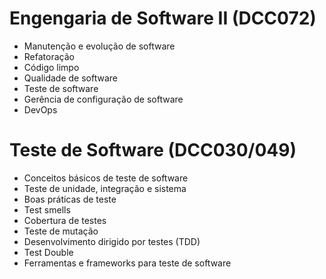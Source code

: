 # Engengaria de Software II (DCC072)

- Manutenção e evolução de software
- Refatoração
- Código limpo
- Qualidade de software
- Teste de software
- Gerência de configuração de software
- DevOps

# Teste de Software (DCC030/049)

- Conceitos básicos de teste de software
- Teste de unidade, integração e sistema
- Boas práticas de teste
- Test smells
- Cobertura de testes
- Teste de mutação
- Desenvolvimento dirigido por testes (TDD)
- Test Double
- Ferramentas e frameworks para teste de software
